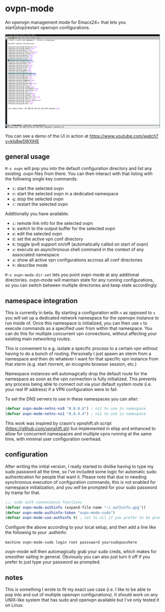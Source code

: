 # ovpn-mode
An openvpn management mode for Emacs24+ that lets you start|stop|restart openvpn configurations.

![ovpn-mode screenshot](ovpn-mode.png?raw=true "ovpn-mode")

You can see a demo of the UI in action at https://www.youtube.com/watch?v=kIs8wSWXIHE

## general usage
`M-x ovpn` will pop you into the default configuration directory and list any existing .ovpn files from there. You can then interact with that listing with the following single key commands:

- `s`: start the selected ovpn
- `n`: start the selected ovpn in a dedicated namespace
- `q`: stop the selected ovpn
- `r`: restart the selected ovpn

Additionally you have available:

- `i`: remote link info for the selected ovpn
- `b`: switch to the output buffer for the selected ovpn
- `e`: edit the selected ovpn
- `d`: set the active vpn conf directory
- `6`: toggle ipv6 support on/off (automatically called on start of ovpn)
- `x`: execute an asynchronous shell command in the context of any associated namespace
- `a`: show all active vpn configurations accross all conf directories
- `h`: describe mode

`M-x ovpn-mode-dir-set` lets you point ovpn-mode at any additional directories. ovpn-mode will maintain state for any running configurations, so you can switch between multiple directories and keep state accordingly.

## namespace integration

This is currently in beta. By starting a configuration with `n` as opposed to `s` you will set up a dedicated network namespace for the openvpn instance to run inside of. Once this namespace is initialized, you can then use `x` to execute commands as a specified user from within that namespace. You can do this for multiple concurrent vpn connections, without affecting your existing main networking routes.

This is convenient to e.g. isolate a specific process to a certain vpn without having to do a bunch of routing. Personally I just spawn an xterm from a namespace and then do whatever I want for that specific vpn instance from that xterm (e.g. start rtorrent, an incognito browser session, etc.)

Namespace instances will automagically drop the default route for the namespace as soon as the vpn connection is fully initialized. This prevents any process being able to connect out via your default system route (i.e. your real IP address) if a VPN configuration were to fail.

To set the DNS servers to use in these namespaces you can alter:

```lisp
(defvar ovpn-mode-netns-ns0 "8.8.8.8") ; ns1 to use in namespace
(defvar ovpn-mode-netns-ns1 "8.8.4.4") ; ns2 to use in namespace
```

This work was inspired by crasm's vpnshift.sh script (https://github.com/vpnshift.sh) but implemented in elisp and enhanced to allow for concurrent namespaces and multiple vpns running at the same time, with minimal user configuration overhead.

## configuration

After writing the initial version, I really started to dislike having to type my sudo password all the time, so I've included some logic for automatic sudo authentication for people that want it.
Please note that due to needing synchronous execution of configuration commands, this is not enabled for namespace initialization, and you _will_ be prompted for your sudo password by tramp for
that.

```lisp
;;; sudo auth convenience functions
(defvar ovpn-mode-authinfo (expand-file-name "~/.authinfo.gpg"))
(defvar ovpn-mode-authinfo-token "ovpn-mode-sudo")
(defvar ovpn-mode-use-authinfo t) ; set to nil if you prefer to be prompted
```

Configure the above according to your local setup, and then add a line like the following to your .authinfo:

`machine ovpn-mode-sudo login root passsword yoursudopasshere`

ovpn-mode will then automagically grab your sudo creds, which makes for smoother sailing in general. Obviously you can also just turn it off if you prefer to just type your password as prompted.

## notes
This is something I wrote to fit my exact use case (i.e. I like to be able to pop into and out of multiple openvpn configurations). It should work on any UNIX-like system that has sudo and openvpn available but I've only tested it on Linux.

